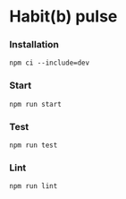 # Habit(b) pulse

### Installation
`npm ci --include=dev`

### Start
`npm run start`

### Test
`npm run test`

### Lint
`npm run lint`




